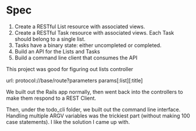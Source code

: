 # Spec
1. Create a RESTful List resource with associated views.
2. Create a RESTful Task resource with associated views. Each Task
should belong to a single list.
3. Tasks have a binary state: either uncompleted or completed.
4. Build an API for the Lists and Tasks
5. Build a command line client that consumes the API



This project was good for figuring out lists controller

url: protocol://base/route?parameters
  params[:list][:title]

We built out the Rails app normally, then went back into the controllers to make them respond to a REST Client.

Then, under the todo_cli folder, we built out the command line interface. Handling multiple ARGV variables was the trickiest part (without making 100 case statements). I like the solution I came up with.